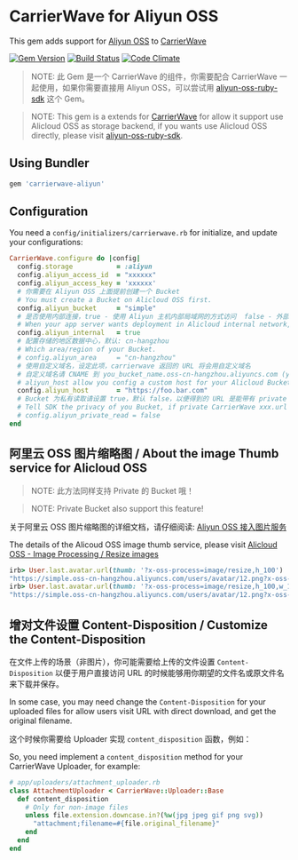 # CarrierWave for Aliyun OSS

This gem adds support for [Aliyun OSS](http://oss.aliyun.com) to [CarrierWave](https://github.com/jnicklas/carrierwave/)

[![Gem Version](https://badge.fury.io/rb/carrierwave-aliyun.svg)](https://rubygems.org/gems/carrierwave-aliyun) [![Build Status](https://travis-ci.org/huacnlee/carrierwave-aliyun.svg?branch=master)](https://travis-ci.org/huacnlee/carrierwave-aliyun) [![Code Climate](https://codeclimate.com/github/huacnlee/carrierwave-aliyun/badges/gpa.svg)](https://codeclimate.com/github/huacnlee/carrierwave-aliyun)

> NOTE: 此 Gem 是一个 CarrierWave 的组件，你需要配合 CarrierWave 一起使用，如果你需要直接用 Aliyun OSS，可以尝试用 [aliyun-oss-ruby-sdk](https://github.com/aliyun-beta/aliyun-oss-ruby-sdk) 这个 Gem。

> NOTE: This gem is a extends for [CarrierWave](https://github.com/jnicklas/carrierwave/) for allow it support use Alicloud OSS as storage backend, if you wants use Alicloud OSS directly, please visit [aliyun-oss-ruby-sdk](https://github.com/aliyun-beta/aliyun-oss-ruby-sdk).

## Using Bundler

```ruby
gem 'carrierwave-aliyun'
```

## Configuration

You need a `config/initializers/carrierwave.rb` for initialize, and update your configurations:

```ruby
CarrierWave.configure do |config|
  config.storage           = :aliyun
  config.aliyun_access_id  = "xxxxxx"
  config.aliyun_access_key = 'xxxxxx'
  # 你需要在 Aliyun OSS 上面提前创建一个 Bucket
  # You must create a Bucket on Alicloud OSS first.
  config.aliyun_bucket     = "simple"
  # 是否使用内部连接，true - 使用 Aliyun 主机内部局域网的方式访问  false - 外部网络访问
  # When your app server wants deployment in Alicloud internal network, enable this option can speed up uploading by using internal networking. otherwice you must disable it.
  config.aliyun_internal   = true
  # 配置存储的地区数据中心，默认: cn-hangzhou
  # Which area/region of your Bucket.
  # config.aliyun_area     = "cn-hangzhou"
  # 使用自定义域名，设定此项，carrierwave 返回的 URL 将会用自定义域名
  # 自定义域名请 CNAME 到 you_bucket_name.oss-cn-hangzhou.aliyuncs.com (you_bucket_name 是你的 bucket 的名称)
  # aliyun_host allow you config a custom host for your Alicloud Bucket, and you also need config that on Alicloud.
  config.aliyun_host       = "https://foo.bar.com"
  # Bucket 为私有读取请设置 true，默认 false，以便得到的 URL 是能带有 private 空间访问权限的逻辑
  # Tell SDK the privacy of you Bucket, if private CarrierWave xxx.url will generate URL with a expires parameter, default: false.
  # config.aliyun_private_read = false
end
```

## 阿里云 OSS 图片缩略图 / About the image Thumb service for Alicloud OSS

> NOTE: 此方法同样支持 Private 的 Bucket 哦！

> NOTE: Private Bucket also support this feature!

关于阿里云 OSS 图片缩略图的详细文档，请仔细阅读: [Aliyun OSS 接入图片服务](https://help.aliyun.com/document_detail/44688.html)

The details of the Alicoud OSS image thumb service, please visit [Alicloud OSS - Image Processing / Resize images](https://www.alibabacloud.com/help/doc-detail/44688.htm)

```rb
irb> User.last.avatar.url(thumb: '?x-oss-process=image/resize,h_100')
"https://simple.oss-cn-hangzhou.aliyuncs.com/users/avatar/12.png?x-oss-process=image/resize,h_100"
irb> User.last.avatar.url(thumb: '?x-oss-process=image/resize,h_100,w_100')
"https://simple.oss-cn-hangzhou.aliyuncs.com/users/avatar/12.png?x-oss-process=image/resize,h_100,w_100"
```

## 增对文件设置 Content-Disposition / Customize the Content-Disposition

在文件上传的场景（非图片），你可能需要给上传的文件设置 `Content-Disposition` 以便于用户直接访问 URL 的时候能够用你期望的文件名或原文件名来下载并保存。

In some case, you may need change the `Content-Disposition` for your uploaded files for allow users visit URL with direct download, and get the original filename.

这个时候你需要给 Uploader 实现 `content_disposition` 函数，例如：

So, you need implement a `content_disposition` method for your CarrierWave Uploader, for example:

```rb
# app/uploaders/attachment_uploader.rb
class AttachmentUploader < CarrierWave::Uploader::Base
  def content_disposition
    # Only for non-image files
    unless file.extension.downcase.in?(%w(jpg jpeg gif png svg))
      "attachment;filename=#{file.original_filename}"
    end
  end
end
```
